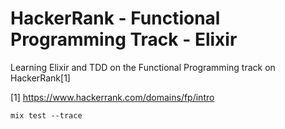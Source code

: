 # HackerRank - Functional Programming Track - Elixir

Learning Elixir and TDD on the Functional Programming track on HackerRank[1]

[1] https://www.hackerrank.com/domains/fp/intro

```mix test --trace```

